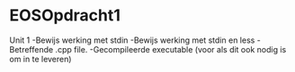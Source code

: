 # EOSOpdracht1
Unit 1
-Bewijs werking met stdin
-Bewijs werking met stdin en less
-Betreffende .cpp file.
-Gecompileerde executable (voor als dit ook nodig is om in te leveren)
